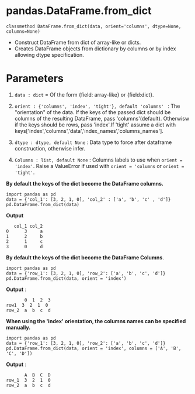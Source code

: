 # pandas.DataFrame.from_dict

```
classmethod DataFrame.from_dict(data, orient='columns', dtype=None, columns=None)
```
- Construct DataFrame from dict of array-like or dicts.
- Creates DataFrame objects from dictionary by columns or by index allowing dtype specification.

# Parameters

1. `data : dict` = Of the form {field: array-like} or {field:dict}.

2. `orient : {'columns', 'index', 'tight'}, default 'columns' ` : The "orientation" of the data. If the keys of the passed dict should be columns of the resulting DataFrame, pass 'columns'(default). Otherwisw if the keys should be rows, pass 'index'.If 'tight' assume a dict with keys['index','columns','data','index_names','columns_names'].

3. `dtype : dtype, default None` : Data type to force after dataframe construction, otherwise infer.

4. `Columns : list, default None` : Columns labels to use when `orient = 'index'`. Raise a ValueError if used with `orient = 'columns` or `orient = 'tight'`.

**By default the keys of the dict become the DataFrame columns.**
```
import pandas as pd
data = {'col_1': [3, 2, 1, 0], 'col_2' : ['a', 'b', 'c' , 'd']}
pd.DataFrame.from_dict(data)
```

**Output**
```
   col_1 col_2
0      3     a
1      2     b
2      1     c
3      0     d
```

**By default the keys of the dict become the DataFrame Columns**.
```
import pandas as pd
data = {'row_1': [3, 2, 1, 0], 'row_2': ['a', 'b', 'c', 'd']}
pd.DataFrame.from_dict(data, orient = 'index')
```

**Output** :

```
       0  1  2  3
row1  3  2  1  0
row_2  a  b  c  d
```

**When using the 'index' orientation, the columns names can be specified manually.**

```
import pandas as pd
data = {'row_1': [3, 2, 1, 0], 'row_2': ['a', 'b', 'c', 'd']}
pd.DataFrame.from_dict(data, orient = 'index', columns = ['A', 'B', 'C', 'D'])
```

**Output** : 
```
       A  B  C  D
row_1  3  2  1  0
row_2  a  b  c  d
```
